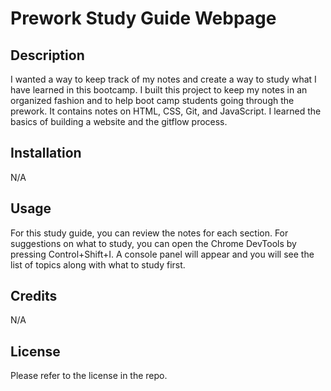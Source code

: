 # Prework Study Guide Webpage

## Description

I wanted a way to keep track of my notes and create a way to study what I have learned in this bootcamp. I built this project to keep my notes in an organized fashion and to help boot camp students going through the prework. It contains notes on HTML, CSS, Git, and JavaScript. I learned the basics of building a website and the gitflow process. 


## Installation

N/A

## Usage

For this study guide, you can review the notes for each section. For suggestions on what to study, you can open the Chrome DevTools by pressing Control+Shift+I. A console panel will appear and you will see the list of topics along with what to study first. 

## Credits

N/A

## License

Please refer to the license in the repo.

